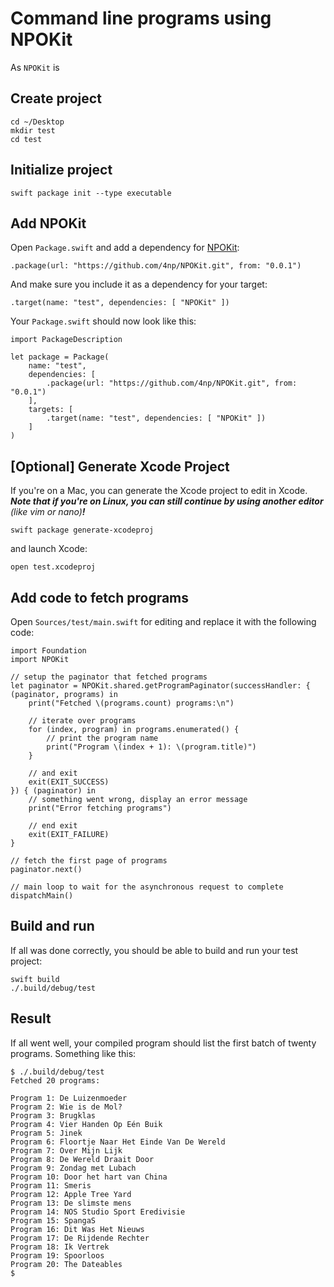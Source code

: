 # Command line programs using NPOKit

As `NPOKit` is  

## Create project

```
cd ~/Desktop
mkdir test
cd test
```

## Initialize project

```
swift package init --type executable
```

## Add NPOKit

Open `Package.swift` and add a dependency for [NPOKit](https://github.com/4np/NPOKit):

```
.package(url: "https://github.com/4np/NPOKit.git", from: "0.0.1")
```

And make sure you include it as a dependency for your target:

```
.target(name: "test", dependencies: [ "NPOKit" ])
```

Your `Package.swift` should now look like this:

```
import PackageDescription

let package = Package(
    name: "test",
    dependencies: [
        .package(url: "https://github.com/4np/NPOKit.git", from: "0.0.1")
    ],
    targets: [
        .target(name: "test", dependencies: [ "NPOKit" ])
    ]
)
```

## [Optional] Generate Xcode Project

If you're on a Mac, you can generate the Xcode project to edit in Xcode. **_Note that if you're on Linux, you can still continue by using another editor_** _(like vim or nano)_**_!_**

```
swift package generate-xcodeproj
```

and launch Xcode:

```
open test.xcodeproj
```

## Add code to fetch programs

Open `Sources/test/main.swift` for editing and replace it with the following code:

```
import Foundation
import NPOKit

// setup the paginator that fetched programs
let paginator = NPOKit.shared.getProgramPaginator(successHandler: { (paginator, programs) in
    print("Fetched \(programs.count) programs:\n")
    
    // iterate over programs
    for (index, program) in programs.enumerated() {
        // print the program name
        print("Program \(index + 1): \(program.title)")
    }
    
    // and exit
    exit(EXIT_SUCCESS)
}) { (paginator) in
    // something went wrong, display an error message
    print("Error fetching programs")
    
    // end exit
    exit(EXIT_FAILURE)
}

// fetch the first page of programs
paginator.next()

// main loop to wait for the asynchronous request to complete
dispatchMain()
```

## Build and run

If all was done correctly, you should be able to build and run your test project:

```
swift build
./.build/debug/test
```

## Result

If all went well, your compiled program should list the first batch of twenty programs. Something like this:

```
$ ./.build/debug/test
Fetched 20 programs:

Program 1: De Luizenmoeder
Program 2: Wie is de Mol?
Program 3: Brugklas
Program 4: Vier Handen Op Eén Buik
Program 5: Jinek
Program 6: Floortje Naar Het Einde Van De Wereld
Program 7: Over Mijn Lijk
Program 8: De Wereld Draait Door
Program 9: Zondag met Lubach
Program 10: Door het hart van China
Program 11: Smeris
Program 12: Apple Tree Yard
Program 13: De slimste mens
Program 14: NOS Studio Sport Eredivisie
Program 15: SpangaS
Program 16: Dit Was Het Nieuws
Program 17: De Rijdende Rechter
Program 18: Ik Vertrek
Program 19: Spoorloos
Program 20: The Dateables
$
```